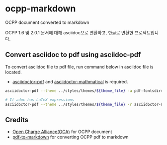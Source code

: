 # ocpp-markdown

OCPP document converted to markdown

OCPP 1.6 및 2.0.1 문서에 대해 asciidoc으로 변환하고, 한글로 변환한 프로젝트입니다.

## Convert asciidoc to pdf using asciidoc-pdf

To convert asciidoc file to pdf file, run command below in asciidoc file is located.

- [asciidoctor-pdf](https://docs.asciidoctor.org/pdf-converter/latest/install/) and [asciidoctor-mathmatical](https://docs.asciidoctor.org/pdf-converter/latest/stem/#activate-asciidoctor-mathematical) is required.

```bash
asciidoctor-pdf --theme ../styles/themes/${theme_file} -a pdf-fontsdir="../styles/fonts;GEM_FONTS_DIR" ${asciidoc_file}
```

```bash
# If adoc has LaTeX expressions
asciidoctor-pdf --theme ../styles/themes/${theme_file} -r asciidoctor-mathmatical -a pdf-fontsdir="../styles/fonts;GEM_FONTS_DIR" ${asciidoc_file}
```

## Credits

- [Open Charge Alliance(OCA)](https://openchargealliance.org/) for OCPP document
- [pdf-to-markdown](https://github.com/jzillmann/pdf-to-markdown) for converting OCPP pdf to markdown

